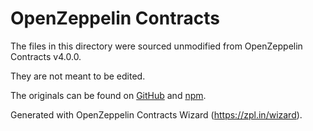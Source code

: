 # OpenZeppelin Contracts

The files in this directory were sourced unmodified from OpenZeppelin Contracts
v4.0.0.

They are not meant to be edited.

The originals can be found on [GitHub] and [npm].

[github]: https://github.com/OpenZeppelin/openzeppelin-contracts/tree/v4.0.0
[npm]: https://www.npmjs.com/package/@openzeppelin/contracts/v/4.0.0

Generated with OpenZeppelin Contracts Wizard (https://zpl.in/wizard).
